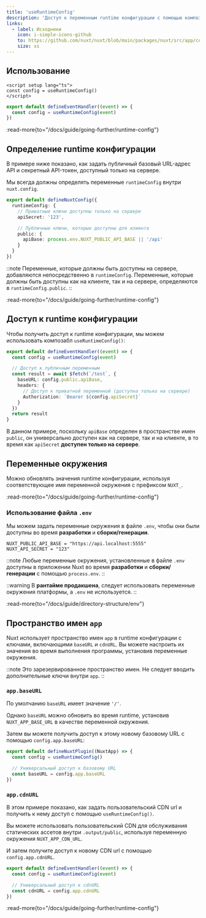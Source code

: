 ```yaml
---
title: 'useRuntimeConfig'
description: 'Доступ к переменным runtime конфигурации с помощью композабла useRuntimeConfig.'
links:
  - label: Исходники
    icon: i-simple-icons-github
    to: https://github.com/nuxt/nuxt/blob/main/packages/nuxt/src/app/composables/asyncData.ts
    size: xs
---
```


## Использование

```vue [app.vue]
<script setup lang="ts">
const config = useRuntimeConfig()
</script>
```

```ts [server/api/foo.ts]
export default defineEventHandler((event) => {
  const config = useRuntimeConfig(event)
})
```

:read-more{to="/docs/guide/going-further/runtime-config"}

## Определение runtime конфигурации

В примере ниже показано, как задать публичный базовый URL-адрес API и секретный API-токен, доступный только на сервере.

Мы всегда должны определять переменные `runtimeConfig` внутри `nuxt.config`.

```ts [nuxt.config.ts]
export default defineNuxtConfig({
  runtimeConfig: {
    // Приватные ключи доступны только на сервере
    apiSecret: '123',

    // Публичные ключи, которые доступны для клиента
    public: {
      apiBase: process.env.NUXT_PUBLIC_API_BASE || '/api'
    }
  }
})
```

::note
Переменные, которые должны быть доступны на сервере, добавляются непосредственно в `runtimeConfig`. Переменные, которые должны быть доступны как на клиенте, так и на сервере, определяются в `runtimeConfig.public`.
::

:read-more{to="/docs/guide/going-further/runtime-config"}

## Доступ к runtime конфигурации

Чтобы получить доступ к runtime конфигурации, мы можем использовать композабл `useRuntimeConfig()`:

```ts [server/api/test.ts]
export default defineEventHandler((event) => {
  const config = useRuntimeConfig(event)

  // Доступ к публичным переменным
  const result = await $fetch(`/test`, {
    baseURL: config.public.apiBase,
    headers: {
      // Доступ к приватной переменной (доступна только на сервере)
      Authorization: `Bearer ${config.apiSecret}`
    }
  })
  return result
}
```

В данном примере, поскольку `apiBase` определен в пространстве имен `public`, он универсально доступен как на сервере, так и на клиенте, в то время как `apiSecret` **доступен только на сервере**.

## Переменные окружения

Можно обновлять значения runtime конфигурации, используя соответствующее имя переменной окружения с префиксом `NUXT_`.

:read-more{to="/docs/guide/going-further/runtime-config"}

### Использование файла `.env`

Мы можем задать переменные окружения в файле `.env`, чтобы они были доступны во время **разработки** и **сборки/генерации**.

``` [.env]
NUXT_PUBLIC_API_BASE = "https://api.localhost:5555"
NUXT_API_SECRET = "123"
```

::note
Любые переменные окружения, установленные в файле `.env` доступны в приложении Nuxt во время **разработки** и **сборки/генерации** с помощью `process.env`.
::

::warning
В **рантайме продакшена**, следует использовать переменные окружения платформы, а `.env` не используется.
::

:read-more{to="/docs/guide/directory-structure/env"}

## Пространство имен `app`

Nuxt использует пространство имен `app` в runtime конфигурации с ключами, включающими `baseURL` и `cdnURL`. Вы можете настроить их значения во время выполнения программы, установив переменные окружения.

::note
Это зарезервированное пространство имен. Не следует вводить дополнительные ключи внутри `app`.
::

### `app.baseURL`

По умолчанию `baseURL` имеет значение `'/'`.

Однако `baseURL` можно обновить во время runtime, установив `NUXT_APP_BASE_URL` в качестве переменной окружения.

Затем вы можете получить доступ к этому новому базовому URL с помощью `config.app.baseURL`:

```ts [/plugins/my-plugin.ts]
export default defineNuxtPlugin((NuxtApp) => {
  const config = useRuntimeConfig()

  // Универсальный доступ к базовому URL
  const baseURL = config.app.baseURL
})
```

### `app.cdnURL`

В этом примере показано, как задать пользовательский CDN url и получить к нему доступ с помощью `useRuntimeConfig()`.

Вы можете использовать пользовательский CDN для обслуживания статических ассетов внутри `.output/public`, используя переменную окружения `NUXT_APP_CDN_URL`.

И затем получите доступ к новому CDN url с помощью `config.app.cdnURL`.

```ts [server/api/foo.ts]
export default defineEventHandler((event) => {
  const config = useRuntimeConfig(event)

  // Универсальный доступ к cdnURL
  const cdnURL = config.app.cdnURL
})
```

:read-more{to="/docs/guide/going-further/runtime-config"}
